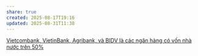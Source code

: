 ```yaml
---
share: true
created: 2025-08-17T19:16
updated: 2025-08-31T11:38
---
```

[Vietcombank, VietinBank, Agribank, và BIDV là các ngân hàng có vốn nhà nước trên 50%](../Ng%C3%A2n%20h%C3%A0ng%20c%E1%BB%A5%20th%E1%BB%83/Vietcombank,%20VietinBank,%20Agribank,%20v%C3%A0%20BIDV%20l%C3%A0%20c%C3%A1c%20ng%C3%A2n%20h%C3%A0ng%20c%C3%B3%20v%E1%BB%91n%20nh%C3%A0%20n%C6%B0%E1%BB%9Bc%20tr%C3%AAn%2050%25.md)